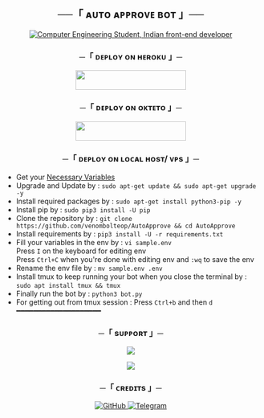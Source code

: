 <h2 align="center">
    ──「 ᴀᴜᴛᴏ ᴀᴘᴘʀᴏᴠᴇ ʙᴏᴛ 」──
</h2>


<div align="center">
    <a href="https://git.io/typing-svg"><img src="https://readme-typing-svg.demolab.com?font=Sacramento&color=%237E3ACE&size=30&center=true&vCenter=true&width=550&lines= This+is+naru+AutoApprove+Bot;Made+by+Venom Naru;He/him;Computer+Engineering+Student;Indian+Frontend+Dev;Cat+Lover+:3;Power+Metal+Lover+%3C3;function+findQuestion(42)" alt="Computer Engineering Student, Indian front-end developer"></a>
</div>

<h3 align="center">
    ─「 ᴅᴇᴩʟᴏʏ ᴏɴ ʜᴇʀᴏᴋᴜ 」─
</h3>

<p align="center"><a href="https://dashboard.heroku.com/new?template=https://github.com/narendragitala/AUTOAPPROVE"> <img src="https://img.shields.io/badge/Deploy%20On%20Heroku-blue?style=for-the-badge&logo=heroku" width="220" height="38.45"/></a></p>
 
      
<h3 align="center">
    ─「 ᴅᴇᴩʟᴏʏ ᴏɴ ᴏᴋᴛᴇᴛᴏ 」─
</h3>

<p align="center"><a href="[(https://okteto.com/develop-okteto.svg)](https://cloud.okteto.com/deploy?repository=https://github.com/venombolteop/AutoApprove/)"> <img src="https://img.shields.io/badge/Deploy%20On%20Okteto-black?style=for-the-badge&logo=okteto" width="220" height="38.45"/></a></p>

<h3 align="center">
    ─「 ᴅᴇᴩʟᴏʏ ᴏɴ ʟᴏᴄᴀʟ ʜᴏsᴛ/ ᴠᴘs 」─
</h3>

- Get your [Necessary Variables](https://github.com/venombolteop/AutoApprove/blob/main/sample.env)
- Upgrade and Update by :
`sudo apt-get update && sudo apt-get upgrade -y`
- Install required packages by :
`sudo apt-get install python3-pip -y`
- Install pip by :
`sudo pip3 install -U pip`
- Clone the repository by :
`git clone https://github.com/venombolteop/AutoApprove && cd AutoApprove`
- Install requirements by :
`pip3 install -U -r requirements.txt`
- Fill your variables in the env by :
`vi sample.env`<br>
Press `I` on the keyboard for editing env<br>
Press `Ctrl+C` when you're done with editing env and `:wq` to save the env<br>
- Rename the env file by :
`mv sample.env .env`
- Install tmux to keep running your bot when you close the terminal by :
`sudo apt install tmux && tmux`
- Finally run the bot by :
`python3 bot.py`
- For getting out from tmux session : Press `Ctrl+b` and then `d`<br>
━━━━━━━━━━━━━━━━━━━━
  
<h3 align="center">
    ─「 sᴜᴩᴩᴏʀᴛ 」─
</h3>

<p align="center">
<a href="https://telegram.me/ALL_ABOUT_NARU"><img src="https://img.shields.io/badge/-Support%20Group-blue.svg?style=for-the-badge&logo=Telegram"></a>
</p>

<p align="center">
<a href="https://telegram.me/BROKENSHAYRI1"><img src="https://img.shields.io/badge/-Support%20Channel-blue.svg?style=for-the-badge&logo=Telegram"></a>
</p>  
   
<h3 align="center">
    ─「 ᴄʀᴇᴅɪᴛs 」─
</h3>

<p align="center">
<a href="https://github.com/narendragitala/AUTOAPPROVE"> <img src="https://img.shields.io/badge/GitHub-black?style=for-the-badge&logo=GitHub" alt="GitHub" /> </a>
<a href="https://t.me/SHAYRIGALIBKI"> <img src="https://img.shields.io/badge/Telegram-black?style=for-the-badge&logo=Telegram" alt="Telegram" /> </a>
